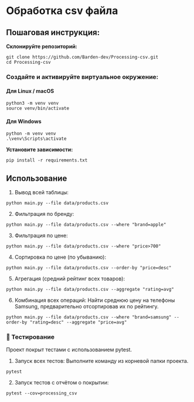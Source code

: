 # Обработка csv файла

## Пошаговая инструкция:

**Склонируйте репозиторий:**
```
git clone https://github.com/Barden-dev/Processing-csv.git
cd Processing-csv
```


### **Создайте и активируйте виртуальное окружение:**
#### Для Linux / macOS
```
python3 -m venv venv
source venv/bin/activate
```
#### Для Windows
```
python -m venv venv
.\venv\Scripts\activate
```


**Установите зависимости:**
```
pip install -r requirements.txt
```

## Использование
1. Вывод всей таблицы:

```
python main.py --file data/products.csv
```
2. Фильтрация по бренду:

```
python main.py --file data/products.csv --where "brand=apple"
```
3. Фильтрация по цене:

```
python main.py --file data/products.csv --where "price>700"
```

4. Сортировка по цене (по убыванию):
```
python main.py --file data/products.csv --order-by "price=desc"
```

5. Агрегация (средний рейтинг всех товаров):
```
python main.py --file data/products.csv --aggregate "rating=avg"
```

6. Комбинация всех операций:
Найти среднюю цену на телефоны Samsung, предварительно отсортировав их по рейтингу.
```
python main.py --file data/products.csv --where "brand=samsung" --order-by "rating=desc" --aggregate "price=avg"
```

### 🧪 Тестирование
Проект покрыт тестами с использованием pytest.

1. Запуск всех тестов:
Выполните команду из корневой папки проекта.

```
pytest
```
2. Запуск тестов с отчётом о покрытии:

```
pytest --cov=processing_csv
```
